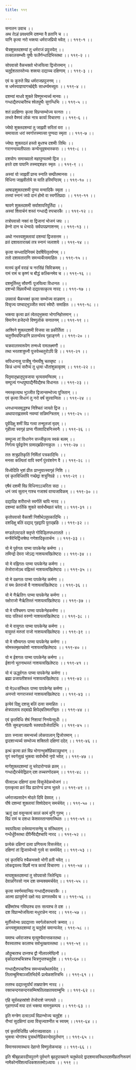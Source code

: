 ```yaml
---
title: ११९

---
```

सनातन उवाच ।।  
अथ तेऽहं प्रवक्ष्यामि दशम्या वै व्रतानि च ।।  
यानि कृत्वा नरो भक्त्या धर्मराजप्रियो भवेत् ।। ११९-१ ।।  
  
चैत्रशुक्लदशम्यां तु धर्मराजं प्रपूजयेत् ।।  
तत्कालसम्भवैः पुष्पैः फलैर्गन्धादिभिस्तथा ।। ११९-२ ।।  
  
सोपवासो वैकभक्तो भोजयित्वा द्विजोत्तमान् ।।  
चतुर्द्दशततस्तेभ्यः शक्त्या दद्याच्च दक्षिणाम् ।। ११९-३ ।।  
  
एवं यः कुरुते विप्र धर्मराजप्रपूजनम् ।।  
स धर्मस्याज्ञयागच्छेद्देवैः साधर्म्यमच्युतः ।। ११९-४ ।।  
  
दशम्यां माधवे शुक्ले विष्णुमभ्यर्च्य मानवः ।।  
गन्धाद्यैरुपचारैश्च श्वेतपुष्पैः सुगन्धिभिः ।। ११९-५ ।।  
  
शतं प्रदक्षिणाः कृत्वा विप्रन्सम्भोज्य यत्नतः ।।  
लभते वैष्णवं लोकं नात्र कार्या विचारणा ।। ११९-६ ।।  
  
ज्येष्ठे शुक्लदशम्यां तु जाह्नवी सरितां वरा ।।  
समायाता धरां स्वर्गात्तस्मात्सा पुण्यदा स्मृता ।। ११९-७ ।।  
  
ज्येष्ठः शुक्लदलं हस्तो बुधश्च दशमीः तिथिः ।।  
गरानन्दव्यतीपाताः कन्येन्दुवृषभास्कराः ।। ११९-८ ।।  
  
दशयोगः समाख्यातो महापुण्यतमो द्विज ।।  
हरते दश पापानि तस्माद्दशहरः स्मृतः ।। ११९-९ ।।  
  
अस्यां यो जाह्नवीं प्राप्य स्नाति सम्प्रीतमानसः ।।  
विधिना जाह्नवीतोये स याति हरिमन्दिरम् ।। ११९-१० ।।  
  
आषाढशुक्लदशमी पुण्या मन्वादिकैः स्मृता ।।  
तस्यां स्नानं जपो दानं होमो वा स्वर्गतिप्रदाः ।। ११९-११ ।।  
  
श्रावणे शुक्लदशमी सर्वाशापरिपूर्तिदा ।।  
अस्यां शिवार्चनं शस्तं गन्धाद्यै रुपचारकैः ।। ११९-१२ ।।  
  
तत्रोपवासो नक्तं वा द्विजानां भोजनं जपः ।।  
हेम्नो दान च धेन्वादेः सर्वपापप्रणाशनम् ।। ११९-१३ ।।  
  
अथो नभस्यशुक्लायां दशम्यां द्विजसत्तम ।।  
व्रतं दशावताराख्यं तत्र स्नानं जलाशये ।। ११९-१४ ।।  
  
कृत्वा सन्ध्यादिनियमं देवर्षिपितृतर्पणम् ।।  
ततो दशावताराणि समभ्यर्चेत्समाहितः ।। ११९-१५ ।।  
  
मत्स्यं कूर्मं वराहं च नरसिंहं त्रिविक्रमम् ।।  
रामं रामं च कृष्णं च बौद्धं कल्किनमेव च ।। ११९-१६ ।।  
  
दशमूर्तिस्तु सौवर्णीः पूजयित्वा विधानतः ।।  
दशभ्यो विप्रवर्येभ्यो दद्यात्सत्कृत्य नारद ।। ११९-१७ ।।  
  
उपवासं चैकभक्तं कृत्वा सम्भोज्य वाडवान् ।।  
विसृज्य पश्चाद्भुञ्जीत स्वयं स्वेष्टैः समाहितः ।। ११९-१८ ।।  
  
भक्त्या कृत्वा व्रतं त्वेतद्भुक्त्वा भोगानिहोत्तमान् ।।  
विमानेन व्रजेदन्ते विष्णुलोकं सनातनम् ।। ११९-१९ ।।  
  
आश्विने शुक्लदशमी विजया सा प्रकीर्तिता ।।  
चतुर्गोमयपिण्डानि प्रातर्न्यस्य गृहाङ्गणे ।। ११९-२० ।।  
  
चक्रवालस्वरूपेण तन्मध्ये रामलक्ष्मणौ ।।  
तथा भरतशत्रुघ्नौ पूजयेच्चतुरोऽपि हि ।। ११९-२१ ।।  
  
सपिधानासु पात्रीषु गोमयीषु चतसृष्ट ।।  
किन्नं धान्यं सरौप्यं तु धृत्वा धौतांशुकावृतम् ।। ११९-२२ ।।  
  
पितृमातृभ्रातृपुत्रजाया भृत्यसमन्वितम् ।।  
सम्पूज्यं गन्धपुष्पाद्यैर्नैवेद्यैश्च विधानतः ।। ११९-२३ ।।  
  
नमस्कृत्याथ भुञ्जीत द्विजान्सम्भोज्य पूजितान् ।।  
एवं कृत्वा विधानं तु नरो वर्षं सुरवान्वितः ।। ११९-२४ ।।  
  
धनधान्यसमृद्धश्च निश्चितं जायते द्विज ।।  
अथापाराह्णसमये नवम्यां सन्निमन्त्रिताम् ।। ११९-२५ ।।  
  
पूर्वदिक्षु शमीं विप्र गत्वा तन्मूलजां मृदम् ।।  
गृहीत्वा स्वगृहं प्राप्य गीतवादित्रनिःस्वनैः ।। ११९-२६ ।।  
  
सम्पूज्य तां विधानेन सज्जीकृत्य स्वकं बलम् ।।  
निर्गत्य पूर्वद्वारेण ग्रामाद्ब्रहिरनाकुलः ।। ११९-२७ ।।  
  
ततः शत्रुप्रतिकृतिं निर्मितां पत्रकादिभिः ।।  
मनसा कल्पितां वापि स्वर्णं पुंरवंशरेण वै ।। ११९-२८ ।।  
  
विध्येदिति भृशं प्रीतः प्राप्नुयात्स्वगृहं निशि ।।  
एवं कृतविधिर्वापि गच्छेद्वा शत्रुनिग्रहे ।। ११९-२९ ।।  
  
एषैवं दशमी विप्र विधिनाऽऽचरिता सदा ।।  
धनं जयं सुतान् गाश्च गजाश्वं वाप्यजाविकम् ।। ११९-३० ।।  
  
दद्यादिह शरीरान्ते स्वर्गतिं चापि नारद ।।  
दशम्यां कार्तिके शुक्ले सार्वभौमव्रतं चरेत् ।। ११९-३१ ।।  
  
कृतोपवासो वैकाशी निशीथेऽपूपकादिभिः ।।  
दशदिक्षु बलिं दद्याद् गृहद्वापि पुराद्ब्रहिः ।। ११९-३२ ।।  
  
मण्डलेऽष्टदले क्लृप्ते गोविड्लिप्तधरातले ।।  
मन्त्रैरेभिर्द्विजश्रेष्ठ गणेशादिकृतार्चनः ।। ११९-३३ ।।  
  
यो मे पूर्वगतः पाप्मा पापकेनेह कर्मणा ।।  
तमिन्द्रो देवरा जोऽद्य नाशयत्वखिलेष्टदः ।। ११९-३४ ।।  
  
यो मे वह्निगतः पाप्मा पापकेनेह कर्मणा ।।  
तेजोराजोऽथ वह्निस्तं नाशयत्वखिलेष्टदः ।। ११९-३५ ।।  
  
यो मे दक्षगतः पाप्मा पापकेनेह कर्मणा ।।  
तं यमः प्रेतराजो वै नाशयत्वखिलेष्टदः ।। ११९-३६ ।।  
  
यो मे नैर्ऋतिगः पाप्मा पापकेनेह कर्मणा ।।  
रक्षोराजो नैर्ऋतिस्तं नाशयत्वखिलेष्टदः ।। ११९-३७ ।।  
  
यो मे पश्चिमगः पाप्मा पापकेनेहकर्मणा ।।  
यादः पतिस्तं वरुणो नाशयत्वखिलेष्टदः ।। ११९-३८ ।।  
  
यो मे वायुगतः पाप्मा पापकेनेह कर्मणा ।।  
वायुस्तं मरुतां राजो नाशयत्वखिलेष्टदः ।। ११९-३९ ।।  
  
यो मे सौम्यगतः पाप्मा पापकेनेह कर्मणा ।।  
सोमस्तमृक्षयक्षेशो नाशयत्वखिलेष्टदः ।। ११९-४० ।।  
  
यो म ईशगतः पाप्मा पापकेनेह कर्मणा ।।  
ईशानो भूतनाथस्तं नाशयत्वखिलेष्टदः ।। ११९-४१ ।।  
  
यो मं ऊर्द्ध्वगतः पाप्मा पापकेनेह कर्मणा ।।  
ब्रह्मा प्रजापतीशस्तं नाशयत्वखिलेष्टदः ।। ११९-४२ ।।  
  
यो मेऽधःसंस्थितः पाप्मा पापकेनेह कर्मणा ।।  
अनन्तो नागराजस्तं नाशयत्वखिलेष्टदः ।। ११९-४३ ।।  
  
इत्येवं दिक्षु दशसु बलिं दत्वा समाहितः ।।  
क्षेत्रपालाय तद्बाह्ये क्षिपेद्बलिमतन्द्रितः ।। ११९-४४ ।।  
  
एवं कृतविधिः शेषं निशायां निनयेत्सुधीः ।।  
गीतैः सुमङ्गलप्रायैः स्तवपाठैर्जपादिभिः ।। ११९-४५ ।।  
  
प्रातः स्नात्वा समभ्यर्च्य लोकपालान् द्विजोत्तमान् ।।  
द्वादशाभ्यर्च्य सम्भोज्य शक्तितो दक्षिणां ददेत् ।। ११९-४६ ।।  
  
इत्थं कृत्वा व्रतं विप्र भोगान्भुक्तैहिकाञ्छुभान् ।।  
युगं स्वर्गसुखं भुक्त्वा सार्वभौमो नृपो भवेत् ।। ११९-४७ ।।  
  
मार्गशुक्लदशम्यां तु चरेदारोग्यकं व्रतम् ।।  
गन्धाद्यैरर्चयेद्विप्रान् दश तच्चरणोदकम् ।। ११९-४८ ।।  
  
पीत्वाऽथ दक्षिणां दत्वा विसूजेदेकभोजनं ।।  
एतत्कृत्वा व्रतं विप्र ह्यारोग्यं प्राप्य भूतले ।। ११९-४९ ।।  
  
धर्मराजप्रसादेन मोदते दिवि देववत् ।।  
पौषे दशम्यां शुक्लायां विश्वेदेवान् समर्चयेत् ।। ११९-५० ।।  
  
ऋतुं दक्षं वसून्सत्यं कालं कामं मुनिं गुरुम् ।।  
विप्रं रामं च दशधा केशवस्तान्समास्थितः ।। ११९-५१ ।।  
  
स्वापयित्वा दर्भमयानासनेषु च संस्थितान् ।।  
गन्धैर्धूपैस्तथा दीपैर्नैवेद्यैश्चापि नारद ।। ११९-५२ ।।  
  
प्रत्येकं दक्षिणां दत्वा प्रणियत्य विसर्जयेत् ।।  
दक्षिणां तां द्विजाग्र्येभ्यो गुरवे वा समर्पयेत् ।। ११९-५३ ।।  
  
एवं कृतविधि श्चैकभक्तो भोगी व्रती भवेत् ।।  
लोकद्वयस्य विप्रर्षे नात्र कार्या विचारणा ।। ११९-५४ ।।  
  
माघशुक्लदशम्यां तु सोपवासो जितेन्द्रियः ।।  
देवान्नगिरसो नाम दश सम्यक्समर्चयेत् ।। ११९-५५ ।।  
  
कृत्वा स्वर्णमयान्विप्र गन्धाद्यैरुपचारकैः ।।  
आत्मा ह्यायुर्मनो दक्षो मदः प्राणस्तथैव च ।। ११९-५६ ।।  
  
बर्हिष्मांश्च गविष्ठश्च दत्तः सत्यश्च ते दश ।।  
दश विप्रान्भोजयित्वा मधुरान्नेन नारद ।। ११९-५७ ।।  
  
मूर्तीस्तेभ्यः प्रदद्यात्ताः स्वर्गलोकाप्तये क्रमात् ।।  
अन्त्यशुक्लदशम्यां तु चतुर्दशं यमान्यजेत् । ११९-५८ ।।  
  
यमश्च धर्मराजश्च मृत्युश्चैवान्तकस्तथा ।।  
वैवस्वतश्च कालश्च सर्वभूतक्षयस्तथा ।। ११९-५९ ।।  
  
औदुम्बरश्च दघ्नश्च द्वौ नीलपरमेष्ठिनौ ।।  
वृकोदरश्चचित्रश्च चित्रगुप्तश्चतुर्दश ।। ११९-६० ।।  
  
गन्धाद्यैरुपचारैश्च समभ्यर्च्याथतर्पयेत् ।।  
तिलाम्बुमिश्राञ्जलिभिर्दर्भैः प्रत्येकशस्त्रिभिः ।। ११९-६१ ।।  
  
ततश्च दद्यात्सूर्यार्घं ताम्रपात्रेण नारद ।।  
रक्तचन्दनसन्दनसम्मिश्रतिलाक्षतयवाम्बुभिः ।। ११९-६२ ।।  
  
एहि सूर्यसहस्रांशो तेजोराशे जगत्पते ।।  
गृहाणार्घ्यं मया दत्तं भक्त्या मामनुकम्पय ।। ११९-६३ ।।  
  
इति मन्त्रेण दत्वाऽर्घ्यं विप्रान्भोज्य चतुर्द्दश ।।  
रौप्यां सुदक्षिणां दत्वा विसृज्याश्नीत च स्वयम् ।।११९-६४ ।।  
  
एवं कृतविधिर्विप्र धर्मराजप्रसादतः ।।  
भुक्त्वा भोगांश्च पुत्रार्थानैहिकान्देवदुर्लभान् ।। ११९-६५ ।।  
  
विमानवरमास्थाय देहान्ते विष्णुलोकभाक् ।। ११९-६६ ।।  
  
इति श्रीबृहन्नारदीयपुराणे पूर्वभागे बृहदुपाख्याने चतुर्थपादे द्वादशमासस्थितदशमीव्रतनिरूपणं नामैकोनविंशत्यधिकशततमोऽध्यायः ।। ११९ ।।